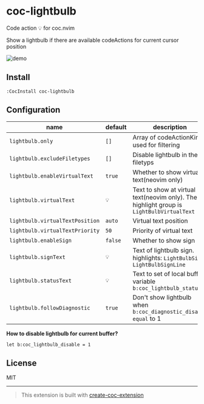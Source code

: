# coc-lightbulb

Code action 💡 for coc.nvim

Show a lightbulb if there are available codeActions for current cursor position

![demo](https://user-images.githubusercontent.com/47070852/132829062-519f5f76-bdc2-4ff4-a5f4-fcaf05673396.gif)

## Install

`:CocInstall coc-lightbulb`

## Configuration

| name                            | default | description                                                                              |
| ------------------------------- | ------- | ---------------------------------------------------------------------------------------- |
| `lightbulb.only`                | `[]`    | Array of codeActionKind used for filtering                                               |
| `lightbulb.excludeFiletypes`    | `[]`    | Disable lightbulb in these filetyps                                                      |
| `lightbulb.enableVirtualText`   | `true`  | Whether to show virtual text(neovim only)                                                |
| `lightbulb.virtualText`         | `💡`    | Text to show at virtual text(neovim only). The highlight group is `LightBulbVirtualText` |
| `lightbulb.virtualTextPosition` | `auto`  | Virtual text position                                                                    |
| `lightbulb.virtualTextPriority` | `50`    | Priority of virtual text                                                                 |
| `lightbulb.enableSign`          | `false` | Whether to show sign                                                                     |
| `lightbulb.signText`            | `💡`    | Text of lightbulb sign. highlights: `LightBulbSign`, `LightBulbSignLine`                 |
| `lightbulb.statusText`          | `💡`    | Text to set of local buffer variable `b:coc_lightbulb_status`                            |
| `lightbulb.followDiagnostic`    | `true`  | Don't show lightbulb when `b:coc_diagnostic_disable equal` to 1                          |

**How to disable lightbulb for current buffer?**

```vim
let b:coc_lightbulb_disable = 1
```

## License

MIT

---

> This extension is built with [create-coc-extension](https://github.com/fannheyward/create-coc-extension)

